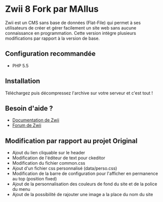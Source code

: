 Zwii 8 Fork par MAllus
======

Zwii est un CMS sans base de données (Flat-File) qui permet à ses utilisateurs de créer et gérer facilement un site web sans aucune connaissance en programmation.
Cette version intègre plusieurs modifications par rapport à la version de base.

## Configuration recommandée

* PHP 5.5

## Installation

Téléchargez puis décompressez l'archive sur votre serveur et c'est tout !

## Besoin d'aide ?

* [Documentation de Zwii](https://github.com/remijean/ZwiiCMS/wiki/)
* [Forum de Zwii](http://forum.zwiicms.com/)

## Modification par rapport au projet Original

* Ajout du lien cliquable sur le header
* Modification de l'éditeur de text pour ckeditor
* Modification du fichier common.css
* Ajout d'un fichier css personnalisé (data/perso.css)
* Modification de la barre de configuration pour l'afficher en permanence au top (position fixed)
* Ajout de la personnalisation des couleurs de fond du site et de la police du menu
* Ajout de la possibilité de rajouter une image a la place du nom du site
